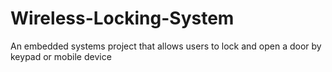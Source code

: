 # Wireless-Locking-System
An embedded systems project that allows users to lock and open a door by keypad or mobile device
